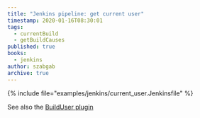 ```yaml
---
title: "Jenkins pipeline: get current user"
timestamp: 2020-01-16T08:30:01
tags:
  - currentBuild
  - getBuildCauses
published: true
books:
  - jenkins
author: szabgab
archive: true
---
```



{% include file="examples/jenkins/current_user.Jenkinsfile" %}


See also the [BuildUser plugin](/jenkins-pipeline-builduser)
